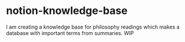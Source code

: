 # notion-knowledge-base

I am creating a knowledge base for philosophy readings which makes a database with important terms from summaries.
WIP
